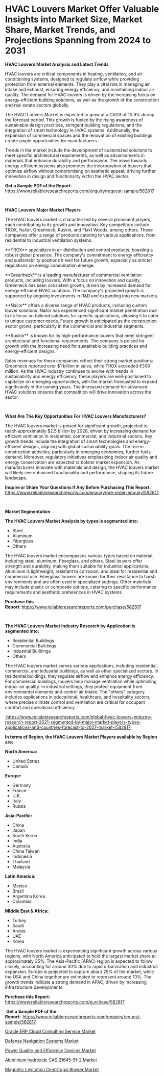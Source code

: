<p><h1>HVAC Louvers Market Offer Valuable Insights into Market Size, Market Share, Market Trends, and Projections Spanning from 2024 to 2031</h1></p><p><strong>HVAC Louvers Market Analysis and Latest Trends</strong></p>
<p><p>HVAC louvers are critical components in heating, ventilation, and air conditioning systems, designed to regulate airflow while providing protection from external elements. They play a vital role in managing air intake and exhaust, ensuring energy efficiency, and maintaining indoor air quality. The demand for HVAC louvers is driven by the increasing focus on energy-efficient building solutions, as well as the growth of the construction and real estate sectors globally.</p><p>The HVAC Louvers Market is expected to grow at a CAGR of 10.9% during the forecast period. This growth is fueled by the rising awareness of sustainable design practices, stringent building regulations, and the integration of smart technology in HVAC systems. Additionally, the expansion of commercial spaces and the renovation of existing buildings create ample opportunities for manufacturers. </p><p>Trends in the market include the development of customized solutions to meet specific architectural requirements, as well as advancements in materials that enhance durability and performance. The move towards energy-efficient systems also promotes the incorporation of louvers that optimize airflow without compromising on aesthetic appeal, driving further innovation in design and functionality within the HVAC sector.</p></p>
<p><strong>Get a Sample PDF of the Report:&nbsp;</strong> <a href="https://www.reliableresearchreports.com/enquiry/request-sample/582817?utm_campaign=3&utm_medium=2&utm_source=Github&utm_content=ia&utm_term=09122024&utm_id=hvac-louvers">https://www.reliableresearchreports.com/enquiry/request-sample/582817</a></p>
<p>&nbsp;</p>
<p><strong>HVAC Louvers Major Market Players</strong></p>
<p><p>The HVAC louvers market is characterized by several prominent players, each contributing to its growth and innovation. Key competitors include TROX, Nailor, Greenheck, Ruskin, and Flakt Woods, among others. These companies offer a range of products catering to various applications, from residential to industrial ventilation systems.</p><p>**TROX** specializes in air distribution and control products, boasting a robust global presence. The company's commitment to energy efficiency and sustainability positions it well for future growth, especially as stricter regulations on energy consumption emerge.</p><p>**Greenheck** is a leading manufacturer of commercial ventilation products, including louvers. With a focus on innovation and quality, Greenheck has seen consistent growth, driven by increased demand for energy-efficient HVAC solutions. The company's projected growth is supported by ongoing investments in R&D and expanding into new markets.</p><p>**Nailor** offers a diverse range of HVAC products, including custom louver solutions. Nailor has experienced significant market penetration due to its focus on tailored solutions for specific applications, allowing it to cater to unique customer needs. Future growth is anticipated as the construction sector grows, particularly in the commercial and industrial segments.</p><p>**Ruskin** is known for its high-performance louvers that meet stringent architectural and functional requirements. The company is poised for growth with the increasing need for sustainable building practices and energy-efficient designs.</p><p>Sales revenues for these companies reflect their strong market positions: Greenheck reported over $1 billion in sales, while TROX exceeded €300 million. As the HVAC industry continues to evolve with trends in sustainability and energy efficiency, these players are well-positioned to capitalize on emerging opportunities, with the market forecasted to expand significantly in the coming years. The increased demand for advanced HVAC solutions ensures that competition will drive innovation across the sector.</p></p>
<p>&nbsp;</p>
<p><strong>What Are The Key Opportunities For HVAC Louvers Manufacturers?</strong></p>
<p><p>The HVAC louvers market is poised for significant growth, projected to reach approximately $2.5 billion by 2028, driven by increasing demand for efficient ventilation in residential, commercial, and industrial sectors. Key growth trends include the integration of smart technologies and energy-efficient designs, aligning with global sustainability goals. The rise in construction activities, particularly in emerging economies, further fuels demand. Moreover, regulatory initiatives emphasizing indoor air quality and energy conservation are expected to bolster market expansion. As manufacturers innovate with materials and design, the HVAC louvers market will likely see enhanced functionality and performance, shaping its future landscape.</p></p>
<p><strong>Inquire or Share Your Questions If Any Before Purchasing This Report:</strong> <a href="https://www.reliableresearchreports.com/enquiry/pre-order-enquiry/582817?utm_campaign=3&utm_medium=2&utm_source=Github&utm_content=ia&utm_term=09122024&utm_id=hvac-louvers">https://www.reliableresearchreports.com/enquiry/pre-order-enquiry/582817</a></p>
<p>&nbsp;</p>
<p><strong>Market Segmentation</strong></p>
<p><strong>The HVAC Louvers Market Analysis by types is segmented into:</strong></p>
<p><ul><li>Steel</li><li>Aluminum</li><li>Fiberglass</li><li>Others</li></ul></p>
<p><p>The HVAC louvers market encompasses various types based on material, including steel, aluminum, fiberglass, and others. Steel louvers offer strength and durability, making them suitable for industrial applications. Aluminum is lightweight, resistant to corrosion, and ideal for residential and commercial use. Fiberglass louvers are known for their resistance to harsh environments and are often used in specialized settings. Other materials may include plastic or composite options, catering to specific performance requirements and aesthetic preferences in HVAC systems.</p></p>
<p><strong>Purchase this Report:&nbsp;</strong><a href="https://www.reliableresearchreports.com/purchase/582817?utm_campaign=3&utm_medium=2&utm_source=Github&utm_content=ia&utm_term=09122024&utm_id=hvac-louvers">https://www.reliableresearchreports.com/purchase/582817</a></p>
<p>&nbsp;</p>
<p><strong>The HVAC Louvers Market Industry Research by Application is segmented into:</strong></p>
<p><ul><li>Residential Buildings</li><li>Commercial Buildings</li><li>Industrial Buildings</li><li>Others</li></ul></p>
<p><p>The HVAC louvers market serves various applications, including residential, commercial, and industrial buildings, as well as other specialized sectors. In residential buildings, they regulate airflow and enhance energy efficiency. For commercial buildings, louvers help manage ventilation while optimizing indoor air quality. In industrial settings, they protect equipment from environmental elements and control air intake. The "others" category includes applications in educational, healthcare, and hospitality sectors, where precise climate control and ventilation are critical for occupant comfort and operational efficiency.</p></p>
<p><a href="https://www.reliableresearchreports.com/global-hvac-louvers-industry-research-report-2021-segmented-by-major-market-players-types-applications-and-countries-forecast-to-2027-market-r582817?utm_campaign=3&utm_medium=2&utm_source=Github&utm_content=ia&utm_term=09122024&utm_id=hvac-louvers">&nbsp;https://www.reliableresearchreports.com/global-hvac-louvers-industry-research-report-2021-segmented-by-major-market-players-types-applications-and-countries-forecast-to-2027-market-r582817</a></p>
<p><strong>In terms of Region, the HVAC Louvers Market Players available by Region are:</strong></p>
<p>
    <p> <strong> North America: </strong>
        <ul>
            <li>United States</li>
            <li>Canada</li>
        </ul>
        </p> 
    <p> <strong> Europe: </strong>
        <ul>
            <li>Germany</li>
            <li>France</li>
            <li>U.K.</li>
            <li>Italy</li>
            <li>Russia</li>
        </ul>
        </p> 
    <p> <strong> Asia-Pacific: </strong>
        <ul>
            <li>China</li>
            <li>Japan</li>
            <li>South Korea</li>
            <li>India</li>
            <li>Australia</li>
            <li>China Taiwan</li>
            <li>Indonesia</li>
            <li>Thailand</li>
            <li>Malaysia</li>
        </ul>
        </p> 
    <p> <strong> Latin America: </strong>
        <ul>
            <li>Mexico</li>
            <li>Brazil</li>
            <li>Argentina Korea</li>
            <li>Colombia</li>
        </ul>
        </p> 
    <p> <strong> Middle East & Africa: </strong>
        <ul>
            <li>Turkey</li>
            <li>Saudi</li>
            <li>Arabia</li>
            <li>UAE</li>
            <li>Korea</li>
        </ul>
    </p>
    </p>
<p><p>The HVAC louvers market is experiencing significant growth across various regions, with North America anticipated to hold the largest market share at approximately 35%. The Asia-Pacific (APAC) region is expected to follow closely, accounting for around 30% due to rapid urbanization and industrial expansion. Europe is projected to capture about 25% of the market, while the USA and China together are estimated to represent around 10%. The growth trends indicate a strong demand in APAC, driven by increasing infrastructure developments.</p></p>
<p><strong>Purchase this Report: </strong><a href="https://www.reliableresearchreports.com/purchase/582817?utm_campaign=3&utm_medium=2&utm_source=Github&utm_content=ia&utm_term=09122024&utm_id=hvac-louvers">https://www.reliableresearchreports.com/purchase/582817</a></p>
<p>&nbsp;<strong>Get a Sample PDF of the Report:&nbsp;&nbsp;</strong><a href="https://www.reliableresearchreports.com/enquiry/request-sample/582817?utm_campaign=3&utm_medium=2&utm_source=Github&utm_content=ia&utm_term=09122024&utm_id=hvac-louvers">https://www.reliableresearchreports.com/enquiry/request-sample/582817</a></p>
<p><strong></strong></p>
<p><p><a href="https://www.linkedin.com/pulse/comprehensive-breakdown-oracle-erp-cloud-consulting-service-o5oyf?utm_campaign=3&utm_medium=2&utm_source=Github&utm_content=ia&utm_term=09122024&utm_id=hvac-louvers">Oracle ERP Cloud Consulting Service Market</a></p><p><a href="https://www.linkedin.com/pulse/understanding-defense-navigation-systems-market-key-insights-02mtc?utm_campaign=3&utm_medium=2&utm_source=Github&utm_content=ia&utm_term=09122024&utm_id=hvac-louvers">Defense Navigation Systems Market</a></p><p><a href="https://github.com/mauripalmi/Market-Research-Report-List-5/blob/main/power-quality-and-efficiency-devices-market.md?utm_campaign=3&utm_medium=2&utm_source=Github&utm_content=ia&utm_term=09122024&utm_id=hvac-louvers">Power Quality and Efficiency Devices Market</a></p><p><a href="https://github.com/gulaimolin/Market-Research-Report-List-6/blob/main/aluminium-hydroxide-cas-21645-51-2-market.md?utm_campaign=3&utm_medium=2&utm_source=Github&utm_content=ia&utm_term=09122024&utm_id=hvac-louvers">Aluminium hydroxide CAS 21645-51-2 Market</a></p><p><a href="https://www.linkedin.com/pulse/based-recent-analysis-magnetic-levitation-centrifugal-blower-i4zvf?utm_campaign=3&utm_medium=2&utm_source=Github&utm_content=ia&utm_term=09122024&utm_id=hvac-louvers">Magnetic Levitation Centrifugal Blower Market</a></p></p>